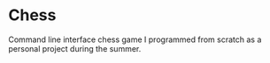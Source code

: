 # Chess
Command line interface chess game I programmed from scratch as a personal project during the summer. 
